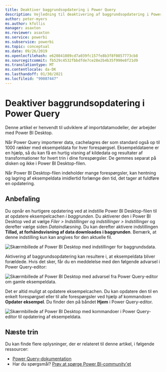 ```yaml
---
title: Deaktiver baggrundsopdatering i Power Query
description: Vejledning til deaktivering af baggrundsopdatering i Power Query.
author: peter-myers
ms.author: kfollis
manager: asaxton
ms.reviewer: asaxton
ms.service: powerbi
ms.subservice: powerbi
ms.topic: conceptual
ms.date: 09/26/2019
ms.openlocfilehash: e620841089cd7a039fc157fe8b3f8f0857773cb8
ms.sourcegitcommit: fb529c4532fbbdfde7ce28e2b4b35f990e8f21d9
ms.translationtype: MT
ms.contentlocale: da-DK
ms.lasthandoff: 01/30/2021
ms.locfileid: "99087447"
---
```

# <a name="disable-power-query-background-refresh"></a>Deaktiver baggrundsopdatering i Power Query

Denne artikel er henvendt til udviklere af importdatamodeller, der arbejder med Power BI Desktop.

Når Power Query importerer data, cachelagres der som standard også op til 1000 rækker med eksempeldata for hver forespørgsel. Eksempeldataene er en hjælp, så du kan få en hurtig visning af kildedata og resultater af transformationer for hvert trin i dine forespørgsler. De gemmes separat på disken og ikke i Power BI Desktop-filen.

Når Power BI Desktop-filen indeholder mange forespørgsler, kan hentning og lagring af eksempeldata imidlertid forlænge den tid, det tager at fuldføre en opdatering.

## <a name="recommendation"></a>Anbefaling

Du opnår en hurtigere opdatering ved at indstille Power BI Desktop-filen til at opdatere eksempelcachen _i baggrunden_. Du aktiverer den i Power BI Desktop ved at vælge _Filer > Indstillinger og indstillinger > Indstillinger_ og derefter vælge siden _Dataindlæsning_. Du kan derefter aktivere indstillingen **Tillad, at forhåndsvisning af data downloades i baggrunden**. Bemærk, at denne indstilling kun kan angives for den aktuelle fil.

![Skærmbillede af Power BI Desktop med indstillinger for baggrundsdata.](media/power-query-background-refresh/power-query-options-background-data.png)

Aktivering af baggrundsopdatering kan resultere i, at eksempeldata bliver forældede. Hvis det sker, får du en meddelelse med den følgende advarsel i Power Query-editor:

![Skærmbillede af Power BI Desktop med advarsel fra Power Query-editor om gamle eksempeldata.](media/power-query-background-refresh/power-query-preview-data-old.png)

Det er altid muligt at opdatere eksempelcachen. Du kan opdatere den til en enkelt forespørgsel eller til alle forespørgsler ved hjælp af kommandoen **Opdater eksempel**. Du finder den på båndet **Hjem** i Power Query-editor.

![Skærmbillede af Power BI Desktop med kommandoer i Power Query-editor til opdatering af eksempeldata.](media/power-query-background-refresh/power-query-refresh-preview-data.png)

## <a name="next-steps"></a>Næste trin

Du kan finde flere oplysninger, der er relateret til denne artikel, i følgende ressourcer:

- [Power Query-dokumentation](/power-query/)
- Har du spørgsmål? [Prøv at spørge Power BI-community'et](https://community.powerbi.com/)
